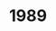 ---
title: '1989'
countries:
- country: AUS
  indice: 0.383916880414701
- country: AUT
  indice: 0.3339471928201933
- country: DNK
  indice: 0.3831658693240955
- country: FIN
  indice: 0.31812048192771086
- country: FRA
  indice: 0.39907382217337806
- country: KOR
  indice: 0.27576826580158936
- country: NLD
  indice: 0.3762030542700642
- country: NZL
  indice: 0.37255057140143705
- country: NOR
  indice: 0.3607217832121087
- country: SWE
  indice: 0.34968266843061274
- country: CHN
  indice: 0.224025346694654
---